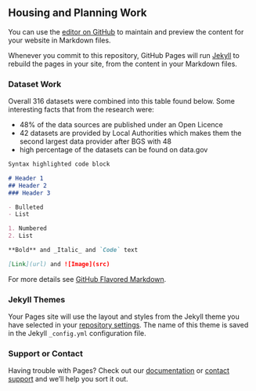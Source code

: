 ## Housing and Planning Work

You can use the [editor on GitHub](https://github.com/Liz-C02/LIZ-C02.github.io/edit/master/README.md) to maintain and preview the content for your website in Markdown files.

Whenever you commit to this repository, GitHub Pages will run [Jekyll](https://jekyllrb.com/) to rebuild the pages in your site, from the content in your Markdown files.

### Dataset Work

Overall 316 datasets were combined into this table found below. Some interesting facts that from the research were:
- 48% of the data sources are published under an Open Licence 
- 42 datasets are provided by Local Authorities which makes them the second largest data provider after BGS with 48
- high percentage of the datasets can be found on data.gov



```markdown
Syntax highlighted code block

# Header 1
## Header 2
### Header 3

- Bulleted
- List

1. Numbered
2. List

**Bold** and _Italic_ and `Code` text

[Link](url) and ![Image](src)
```

For more details see [GitHub Flavored Markdown](https://guides.github.com/features/mastering-markdown/).

### Jekyll Themes

Your Pages site will use the layout and styles from the Jekyll theme you have selected in your [repository settings](https://github.com/Liz-C02/LIZ-C02.github.io/settings). The name of this theme is saved in the Jekyll `_config.yml` configuration file.

### Support or Contact

Having trouble with Pages? Check out our [documentation](https://help.github.com/categories/github-pages-basics/) or [contact support](https://github.com/contact) and we’ll help you sort it out.
